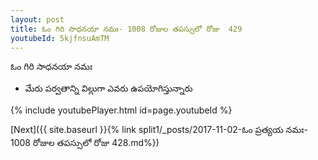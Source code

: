 ```yaml
---
layout: post
title: ఓం గిరి సాధనయా నమః- 1008 రోజుల తపస్సులో రోజు  429
youtubeId: 5kjfnsuAmTM
---
```

 
 
 ఓం గిరి సాధనయా నమః  
 
 -  మేరు పర్వతాన్ని విల్లుగా ఎవరు ఉపయోగిస్తున్నారు 
 
  
 
  
 
 
 
 
 
 


{% include youtubePlayer.html id=page.youtubeId %}
 
[Next]({{ site.baseurl }}{% link  split1/_posts/2017-11-02-ఓం ప్రత్యయ నమః- 1008 రోజుల తపస్సులో రోజు  428.md%})
 
